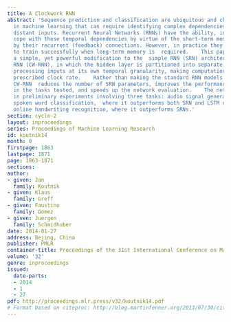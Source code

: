 ```yaml
---
title: A Clockwork RNN
abstract: 'Sequence prediction and classification are ubiquitous and challenging problems
  in machine learning that can require identifying complex dependencies between temporally
  distant inputs. Recurrent Neural Networks (RNNs) have the ability, in theory, to
  cope with these temporal dependencies by virtue of the short-term memory implemented
  by their recurrent (feedback) connections. However, in practice they are difficult
  to train successfully when long-term memory is  required.    This paper introduces
  a simple, yet powerful modification to the  simple RNN (SRN) architecture, the Clockwork
  RNN (CW-RNN), in which the hidden layer is partitioned into separate modules, each
  processing inputs at its own temporal granularity, making computations only at its
  prescribed clock rate.    Rather than making the standard RNN models more complex,
  CW-RNN  reduces the number of SRN parameters, improves the performance  significantly
  in the tasks tested, and speeds up the network evaluation.    The network is demonstrated
  in preliminary experiments involving three tasks: audio signal generation, TIMIT
  spoken word classification,  where it outperforms both SRN and LSTM networks, and
  online handwriting recognition, where it outperforms SRNs.'
section: cycle-2
layout: inproceedings
series: Proceedings of Machine Learning Research
id: koutnik14
month: 0
firstpage: 1863
lastpage: 1871
page: 1863-1871
sections: 
author:
- given: Jan
  family: Koutnik
- given: Klaus
  family: Greff
- given: Faustino
  family: Gomez
- given: Juergen
  family: Schmidhuber
date: 2014-01-27
address: Bejing, China
publisher: PMLR
container-title: Proceedings of the 31st International Conference on Machine Learning
volume: '32'
genre: inproceedings
issued:
  date-parts:
  - 2014
  - 1
  - 27
pdf: http://proceedings.mlr.press/v32/koutnik14.pdf
# Format based on citeproc: http://blog.martinfenner.org/2013/07/30/citeproc-yaml-for-bibliographies/
---
```

